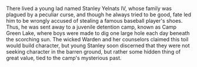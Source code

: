 There lived a young lad named Stanley Yelnats IV, whose family was plagued by a peculiar curse, and though he always tried to be good, fate led him to be wrongly accused of stealing a famous baseball player's shoes. Thus, he was sent away to a juvenile detention camp, known as Camp Green Lake, where boys were made to dig one large hole each day beneath the scorching sun. The wicked Warden and her counselors claimed this toil would build character, but young Stanley soon discerned that they were not seeking character in the barren ground, but rather some hidden thing of great value, tied to the camp's mysterious past.

